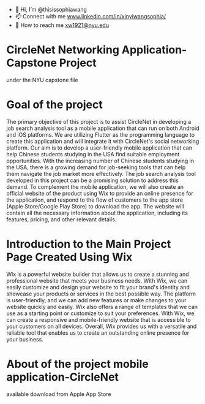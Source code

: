 - 👋 Hi, I’m @thisissophiawang
- 📫 Connect with me www.linkedin.com/in/xinyiwangsophia/
- 📧 How to reach me xw1921@nyu.edu


# CircleNet Networking Application-Capstone Project 
under the NYU capstone file
# Goal of the project
The primary objective of this project is to assist CircleNet in developing a job search analysis tool as a mobile application that can run on both Android and iOS platforms. We are utilizing Flutter as the programming language to create this application and will integrate it with CircleNet's social networking platform. Our aim is to develop a user-friendly mobile application that can help Chinese students studying in the USA find suitable employment opportunities. With the increasing number of Chinese students studying in the USA, there is a growing demand for job-seeking tools that can help them navigate the job market more effectively. The job search analysis tool developed in this project can be a promising solution to address this demand. To complement the mobile application, we will also create an official website of the product using Wix to provide an online presence for the application, and respond to the flow of customers to the app store (Apple Store/Google Play Store) to download the app. The website will contain all the necessary information about the application, including its features, pricing, and other relevant details.

# Introduction to the Main Project Page Created Using Wix
Wix is a powerful website builder that allows us to create a stunning and professional website that meets your business needs. With Wix, we can easily customize and design your website to fit your brand's identity and showcase your products or services in the best possible way. The platform is user-friendly, and we can add new features or make changes to your website quickly and easily. Wix also offers a range of templates that we can use as a starting point or customize to suit your preferences. With Wix, we can create a responsive and mobile-friendly website that is accessible to your customers on all devices. Overall, Wix provides us with a versatile and reliable tool that enables us to create an outstanding online presence for your business.

# About of the project mobile application-CircleNet
available download from Apple App Store 
